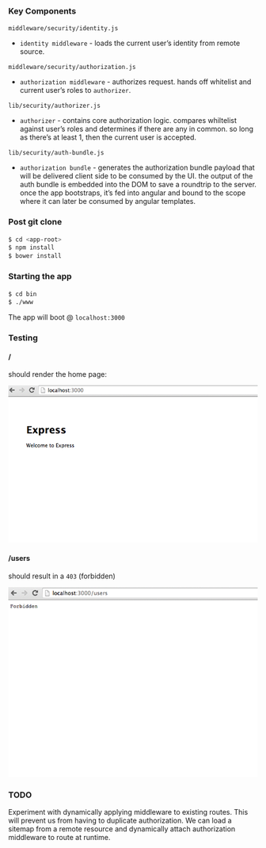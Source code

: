 ### Key Components

```
middleware/security/identity.js
```

* `identity middleware` - loads the current user’s identity from remote source.

```
middleware/security/authorization.js
```

* `authorization middleware` - authorizes request. hands off whitelist and current user’s
roles to `authorizer`.

```
lib/security/authorizer.js
```

* `authorizer` - contains core authorization logic. compares whiltelist against user’s roles
and determines if there are any in common. so long as there’s at least 1, then the current
user is accepted.

```
lib/security/auth-bundle.js
```

* `authorization bundle` - generates the authorization bundle payload that will be delivered
client side to be consumed by the UI. the output of the auth bundle is embedded into the DOM
to save a roundtrip to the server. once the app bootstraps, it’s fed into angular and bound
to the scope where it can later be consumed by angular templates.

### Post git clone

```sh
$ cd <app-root>
$ npm install
$ bower install
```

### Starting the app

```sh
$ cd bin
$ ./www
```

The app will boot @ `localhost:3000`

### Testing

#### /

should render the home page:

![index](screenshots/index.png)

#### /users

should result in a `403` (forbidden)

![users forbidden](screenshots/users-forbidden.png)

### TODO

Experiment with dynamically applying middleware to existing routes. This will
prevent us from having to duplicate authorization. We can load a sitemap from a
remote resource and dynamically attach authorization middleware to route at runtime.

